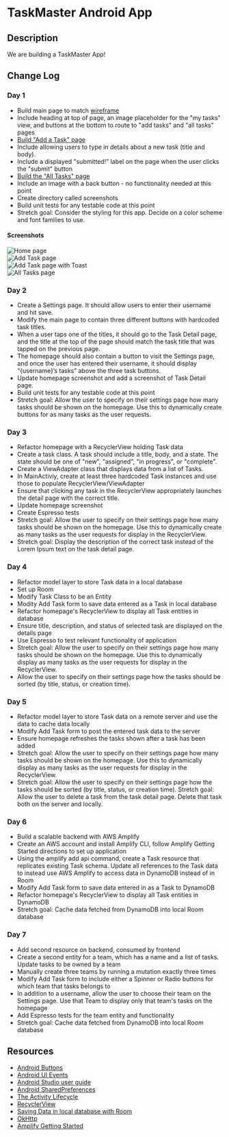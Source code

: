 # TaskMaster Android App

## Description
We are building a TaskMaster App!

## Change Log
### Day 1
* Build main page to match [wireframe](https://codefellows.github.io/code-401-java-guide/curriculum/class-26/taskmaster_homepage.png)
* Include heading at top of page, an image placeholder for the "my tasks" view, and buttons at the bottom to route to "add tasks" and "all tasks" pages
* [Build "Add a Task" page](https://codefellows.github.io/code-401-java-guide/curriculum/class-26/taskmaster_add_task.png)
* Include allowing users to type in details about a new task (title and body).
* Include a displayed "submitted!" label on the page when the user clicks the "submit" button
* [Build the "All Tasks" page](https://codefellows.github.io/code-401-java-guide/curriculum/class-26/taskmaster_all_tasks.png)
* Include an image with a back button - no functionality needed at this point
* Create directory called screenshots
* Build unit tests for any testable code at this point
* Stretch goal: Consider the styling for this app. Decide on a color scheme and font families to use.
#### Screenshots
![Home page](screenshots/MondayHomePage.PNG)  
![Add Task page](screenshots/MondayAddTaskPage.PNG)  
![Add Task page with Toast](screenshots/MondayAddTaskPageWithToast.PNG)  
![All Tasks page](screenshots/MondayAllTasksPage.PNG)  

### Day 2
* Create a Settings page. It should allow users to enter their username and hit save.
* Modify the main page to contain three different buttons with hardcoded task titles. 
* When a user taps one of the titles, it should go to the Task Detail page, and the title at the top of the page should match the task title that was tapped on the previous page.
* The homepage should also contain a button to visit the Settings page, and once the user has entered their username, it should display “{username}’s tasks” above the three task buttons.
* Update homepage screenshot and add a screenshot of Task Detail page.
* Build unit tests for any testable code at this point
* Stretch goal: Allow the user to specify on their settings page how many tasks should be shown on the homepage. Use this to dynamically create buttons for as many tasks as the user requests.

### Day 3
* Refactor homepage with a RecyclerView holding Task data
* Create a task class. A task should include a title, body, and a state. The state should be one of "new", "assigned", "in progress", or "complete".
* Create a ViewAdapter class that displays data from a list of Tasks.
* In MainActiviy, create at least three hardcoded Task instances and use those to populate RecyclerView/ViewAdapter
* Ensure that clicking any task in the RecyclerView appropriately launches the detail page with the correct title.
* Update homepage screenshot
* Create Espresso tests
* Stretch goal: Allow the user to specify on their settings page how many tasks should be shown on the homepage. Use this to dynamically create as many tasks as the user requests for display in the RecyclerView.
* Stretch goal: Display the description of the correct task instead of the Lorem Ipsum text on the task detail page.

### Day 4
* Refactor model layer to store Task data in a local database
* Set up Room
* Modify Task Class to be an Entity
* Modity Add Task form to save data entered as a Task in local database
* Refactor homepage's RecyclerView to display all Task entities in database
* Ensure title, description, and status of selected task are displayed on the details page
* Use Espresso to test relevant functionality of application
* Stretch goal: Allow the user to specify on their settings page how many tasks should be shown on the homepage. Use this to dynamically display as many tasks as the user requests for display in the RecyclerView.
* Allow the user to specify on their settings page how the tasks should be sorted (by title, status, or creation time).

### Day 5
* Refactor model layer to store Task data on a remote server and use the data to cache data locally
* Modify Add Task form to post the entered task data to the server
* Ensure homepage refreshes the tasks shown after a task has been added
* Stretch goal: Allow the user to specify on their settings page how many tasks should be shown on the homepage. Use this to dynamically display as many tasks as the user requests for display in the RecyclerView.
* Stretch goal: Allow the user to specify on their settings page how the tasks should be sorted (by title, status, or creation time).
Stretch goal: Allow the user to delete a task from the task detail page. Delete that task both on the server and locally.

### Day 6
* Build a scalable backend with AWS Amplify
* Create an AWS account and install Amplify CLI, follow Amplify Getting Started directions to set up application
* Using the amplify add api command, create a Task resource that replicates existing Task schema. Update all references to the Task data to instead use AWS Amplify to access data in DynamoDB instead of in Room
* Modify Add Task form to save data entered in as a Task to DynamoDB
* Refactor homepage's RecyclerView to display all Task entities in DynamoDB
* Stretch goal: Cache data fetched from DynamoDB into local Room database

### Day 7
* Add second resource on backend, consumed by frontend
* Create a second entity for a team, which has a name and a list of tasks. Update tasks to be owned by a team
* Manually create three teams by running a mutation exactly three times
* Modify Add Task form to include either a Spinner or Radio buttons for which team that tasks belongs to
* In addition to a username, allow the user to choose their team on the Settings page. Use that Team to display only that team's tasks on the homepage
* Add Espresso tests for the team entity and functionality
* Stretch goal: Cache data fetched from DynamoDB into local Room database

## Resources 
* [Android Buttons](https://developer.android.com/guide/topics/ui/controls/button.html)
* [Android UI Events](https://developer.android.com/guide/topics/ui/ui-events.html)
* [Android Studio user guide](https://developer.android.com/studio/intro)
* [Android SharedPreferences](https://developer.android.com/training/data-storage/shared-preferences)
* [The Activity Lifecycle](https://developer.android.com/guide/components/activities/activity-lifecycle)
* [RecyclerView](https://developer.android.com/guide/topics/ui/layout/recyclerview#java)
* [Saving Data in local database with Room](https://developer.android.com/training/data-storage/room)
* [OkHttp](https://square.github.io/okhttp/)
* [Amplify Getting Started](https://aws-amplify.github.io/docs/)
